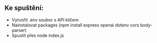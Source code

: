 ## Ke spuštění:
- Vytvořit .env soubor s API klíčem
- Nainstalovat packages (npm install express openai dotenv cors body-parser)
- Spustit přes node index.js
